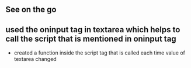 ## See on the go

## used the oninput tag in textarea which helps to call the script that is mentioned in oninput tag
- created a function inside the script tag that is called each time value of textarea changed